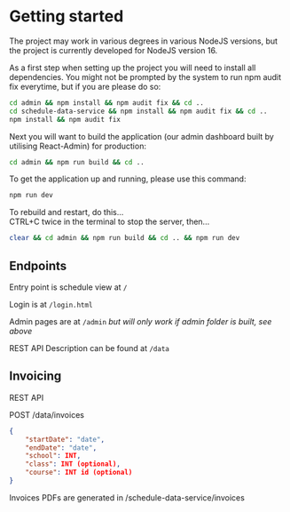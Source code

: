 # Getting started

The project may work in various degrees in various NodeJS versions, but the project is currently developed for NodeJS version 16.

As a first step when setting up the project you will need to install all dependencies. You might not be prompted by the system to run npm audit fix everytime, but if you are please do so:

```bash
cd admin && npm install && npm audit fix && cd ..
cd schedule-data-service && npm install && npm audit fix && cd ..
npm install && npm audit fix
```

Next you will want to build the application (our admin dashboard built by utilising React-Admin) for production:

```bash
cd admin && npm run build && cd ..
```

To get the application up and running, please use this command:

```bash
npm run dev
```


To rebuild and restart, do this...  
CTRL+C twice in the terminal to stop the server, then...

```bash
clear && cd admin && npm run build && cd .. && npm run dev
```

## Endpoints

Entry point is schedule view at `/`

Login is at `/login.html`

Admin pages are at `/admin` _but will only work if admin folder is built, see above_

REST API Description can be found at `/data`


## Invoicing

REST API

POST /data/invoices

```json
{
    "startDate": "date",
    "endDate": "date",
    "school": INT,
    "class": INT (optional),
    "course": INT id (optional)
}
```

Invoices PDFs are generated in /schedule-data-service/invoices